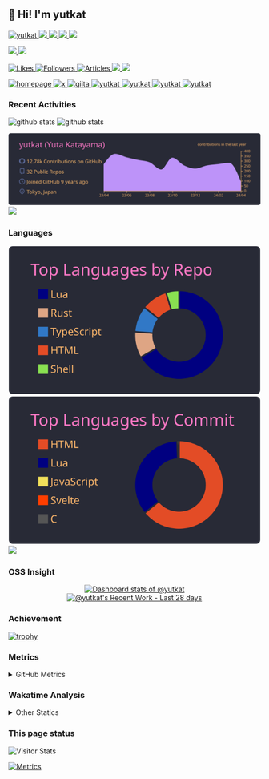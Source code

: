 ## 👋 Hi! I'm yutkat

<p align="left"> 
  <a href="https://github.com/yutkat/yutkat/">
    <img src="https://komarev.com/ghpvc/?username=yutkat" alt="yutkat" />
  </a>
  <a href="http://x.com/yutkat">
    <img height="20" src="https://img.shields.io/twitter/follow/yutkat?style=flat" />
  </a>
  <a href="https://github.com/yutkat">
    <img height="20" src="https://img.shields.io/github/followers/yutkat?label=follow&logo=github&style=flat" />
  </a>
  <a href="https://www.reddit.com/user/yutkat">
    <img height="20" src="https://img.shields.io/reddit/user-karma/combined/yutkat?label=Reddit&logo=reddit&style=flat" />
  </a>
  <a href="https://stackoverflow.com/users/5720201/yutkat">
    <img height="20" src="https://img.shields.io/stackexchange/stackoverflow/r/5720201?label=StackOverflow&logo=stack-overflow&style=flat" />
  </a>
</p>

<p align="left"> 
  <a href="https://gitstar-ranking.com/yutkat">
    <img height="20" src="https://img.shields.io/endpoint?label=star ranking&url=https%3A%2F%2Fgitstar-ranking.com%2Fusers%2Fyutkat%2Fshields" />
  </a>
  <a href="https://user-badge.committers.top/japan/yutkat">
    <img height="20" src="https://user-badge.committers.top/japan/yutkat.svg" />
  </a>
</p>

<p align="left">
  <a href="https://zenn.dev/yutakatay">
    <img height="20" src="https://badgen.org/img/zenn/yutakatay/likes?style=plastic" alt="Likes" />
  </a>
  <a href="https://zenn.dev/yutakatay">
    <img height="20" src="https://badgen.org/img/zenn/yutakatay/followers?style=plastic" alt="Followers" />
  </a>
  <a href="https://zenn.dev/yutakatay">
    <img height="20" src="https://badgen.org/img/zenn/yutakatay/articles?style=plastic" alt="Articles" />
  </a>
  <a href="http://qiita.com/yutkat">
    <img height="20" src="https://qiita-badge.apiapi.app/s/yutkat/contributions.svg" />
  </a>
  <a href="http://qiita.com/yutkat">
    <img height="20" src="https://qiita-badge.apiapi.app/s/yutkat/posts.svg" />
  </a>
</p>

<p align="left"> 
  <a href="https://yutkat.github.io/">
    <img alt="homepage" width="30px" src="https://simpleicons.org/icons/homeassistantcommunitystore.svg" />
  </a>
  <a href="https://x.com/yutkat">
    <img alt="x" width="30px" src="https://simpleicons.org/icons/x.svg" />
  </a>
  <a href="https://qiita.com/yutkat">
    <img alt="qiita" width="30px" src="https://simpleicons.org/icons/qiita.svg" />
  </a>
  <a href="https://dev.to/yutkat" target="blank">
    <img src="https://cdn.jsdelivr.net/npm/simple-icons@3.0.1/icons/dev-dot-to.svg" alt="yutkat" height="30" width="30" />
  </a>
  <a href="https://stackoverflow.com/users/yutkat" target="blank">
    <img src="https://cdn.jsdelivr.net/npm/simple-icons@3.0.1/icons/stackoverflow.svg" alt="yutkat" height="30" width="30" />
  </a>
  <a href="https://www.quora.com/profile/Yutkat" target="blank">
    <img src="https://simpleicons.org/icons/quora.svg" alt="yutkat" height="30" width="30" />
  </a>
  <a href="https://ossinsight.io/analyze/yutkat" target="blank">
    <img src="https://cdn.jsdelivr.net/npm/svg-icon@0.8.2/dist/svg/mfglabs/eye.svg" alt="yutkat" height="30" width="30" />
  </a>
</p>

### Recent Activities

<p align="left"> 
  <img alt="github stats" height="150px" src="https://github-readme-stats.vercel.app/api?username=yutkat&count_private=true&show_icons=true&show_icons=true&theme=onedark" />
  <img alt="github stats" height="150px" src="https://github-readme-streak-stats.herokuapp.com/?user=yutkat&theme=dark" />
</p>

[![](https://raw.githubusercontent.com/yutkat/yutkat/master/profile-summary-card-output/dracula/0-profile-details.svg)](https://github.com/vn7n24fzkq/github-profile-summary-cards)
[![](https://github-readme-activity-graph.vercel.app/graph?username=yutkat&theme=github)](https://github-readme-activity-graph.vercel.app/graph?username=yutkat&theme=github)

### Languages

[![](https://raw.githubusercontent.com/yutkat/yutkat/master/profile-summary-card-output/dracula/1-repos-per-language.svg)](https://github.com/vn7n24fzkq/github-profile-summary-cards)
[![](https://raw.githubusercontent.com/yutkat/yutkat/master/profile-summary-card-output/dracula/2-most-commit-language.svg)](https://github.com/vn7n24fzkq/github-profile-summary-cards)
[![](https://github-readme-stats.vercel.app/api/top-langs/?username=yutkat&layout=compact&count_private=true&show_icons=true&show_icons=true&theme=onedark&hide_border=true)](https://github-readme-stats.vercel.app/api/top-langs/?username=yutkat&layout=compact&count_private=true&show_icons=true&show_icons=true&theme=onedark&hide_border=true)

### OSS Insight

<!-- Copy-paste in your Readme.md file -->

<a href="https://next.ossinsight.io/widgets/official/compose-user-dashboard-stats?user_id=8683947" target="_blank" style="display: block" align="center">
  <picture>
    <source media="(prefers-color-scheme: dark)" srcset="https://next.ossinsight.io/widgets/official/compose-user-dashboard-stats/thumbnail.png?user_id=8683947&image_size=auto&color_scheme=dark" width="771" height="auto">
    <img alt="Dashboard stats of @yutkat" src="https://next.ossinsight.io/widgets/official/compose-user-dashboard-stats/thumbnail.png?user_id=8683947&image_size=auto&color_scheme=light" width="771" height="auto">
  </picture>
</a>

<!-- Made with [OSS Insight](https://ossinsight.io/) -->

<!-- Copy-paste in your Readme.md file -->

<a href="https://next.ossinsight.io/widgets/official/compose-currently-working-on?user_id=8683947&activity_type=all" target="_blank" style="display: block" align="center">
  <picture>
    <source media="(prefers-color-scheme: dark)" srcset="https://next.ossinsight.io/widgets/official/compose-currently-working-on/thumbnail.png?user_id=8683947&activity_type=all&image_size=auto&color_scheme=dark" width="497.5" height="auto">
    <img alt="@yutkat's Recent Work - Last 28 days" src="https://next.ossinsight.io/widgets/official/compose-currently-working-on/thumbnail.png?user_id=8683947&activity_type=all&image_size=auto&color_scheme=light" width="497.5" height="auto">
  </picture>
</a>

<!-- Made with [OSS Insight](https://ossinsight.io/) -->

### Achievement

[![trophy](https://github-profile-trophy.vercel.app/?username=yutkat&theme=gruvbox)](https://github.com/ryo-ma/github-profile-trophy)

### Metrics

<details>
  <summary>GitHub Metrics</summary>

<!-- ![Metrics](https://metrics.lecoq.io/yutkat) -->
![Metrics](https://github.com/yutkat/yutkat/blob/main/github-metrics.svg)

</details>

### Wakatime Analysis

<!-- <img height="150" src="https://github.com/yutkat/yutkat/blob/master/images/stat.svg" alt="Alternative Text"/> -->

<details>
  <summary>Other Statics</summary>

  <!--START_SECTION:waka-->
![Code Time](http://img.shields.io/badge/Code%20Time-8%2C088%20hrs%2026%20mins-blue)

![Lines of code](https://img.shields.io/badge/From%20Hello%20World%20I%27ve%20Written-273.1%20thousand%20lines%20of%20code-blue)

**🐱 My GitHub Data** 

> 📦 64.1 kB Used in GitHub's Storage 
 > 
> 🚫 Not Opted to Hire
 > 
> 📜 104 Public Repositories 
 > 
> 🔑 2 Private Repositories 
 > 
**I'm an Early 🐤** 

```text
🌞 Morning                2404 commits        ████████░░░░░░░░░░░░░░░░░   32.04 % 
🌆 Daytime                2486 commits        ████████░░░░░░░░░░░░░░░░░   33.14 % 
🌃 Evening                1545 commits        █████░░░░░░░░░░░░░░░░░░░░   20.59 % 
🌙 Night                  1067 commits        ████░░░░░░░░░░░░░░░░░░░░░   14.22 % 
```
📅 **I'm Most Productive on Monday** 

```text
Monday                   1300 commits        ████░░░░░░░░░░░░░░░░░░░░░   17.33 % 
Tuesday                  1226 commits        ████░░░░░░░░░░░░░░░░░░░░░   16.34 % 
Wednesday                1144 commits        ████░░░░░░░░░░░░░░░░░░░░░   15.25 % 
Thursday                 1186 commits        ████░░░░░░░░░░░░░░░░░░░░░   15.81 % 
Friday                   1054 commits        ████░░░░░░░░░░░░░░░░░░░░░   14.05 % 
Saturday                 714 commits         ██░░░░░░░░░░░░░░░░░░░░░░░   09.52 % 
Sunday                   878 commits         ███░░░░░░░░░░░░░░░░░░░░░░   11.70 % 
```


📊 **This Week I Spent My Time On** 

```text
🕑︎ Time Zone: Asia/Tokyo

💬 Programming Languages: 
Other                    42 hrs 38 mins      █████████████████████░░░░   83.12 % 
sh                       4 hrs 13 mins       ██░░░░░░░░░░░░░░░░░░░░░░░   08.25 % 
Lua                      2 hrs 1 min         █░░░░░░░░░░░░░░░░░░░░░░░░   03.94 % 
Markdown                 1 hr 6 mins         █░░░░░░░░░░░░░░░░░░░░░░░░   02.15 % 
conf                     23 mins             ░░░░░░░░░░░░░░░░░░░░░░░░░   00.77 % 

🔥 Editors: 
Chrome                   42 hrs 38 mins      █████████████████████░░░░   83.14 % 
Neovim                   4 hrs 24 mins       ██░░░░░░░░░░░░░░░░░░░░░░░   08.58 % 
Zsh                      4 hrs 13 mins       ██░░░░░░░░░░░░░░░░░░░░░░░   08.25 % 
Vim                      0 secs              ░░░░░░░░░░░░░░░░░░░░░░░░░   00.03 % 

💻 Operating System: 
Linux                    51 hrs 17 mins      █████████████████████████   100.00 % 
```

**I Mostly Code in Lua** 

```text
Lua                      29 repos            ████████████████░░░░░░░░░   63.04 % 
HTML                     2 repos             █░░░░░░░░░░░░░░░░░░░░░░░░   04.35 % 
TypeScript               2 repos             █░░░░░░░░░░░░░░░░░░░░░░░░   04.35 % 
Vim Script               2 repos             █░░░░░░░░░░░░░░░░░░░░░░░░   04.35 % 
JavaScript               1 repo              █░░░░░░░░░░░░░░░░░░░░░░░░   02.17 % 
```



**Timeline**

![Lines of Code chart](https://raw.githubusercontent.com/yutkat/yutkat/main/assets/bar_graph.png)


 Last Updated on 07/04/2024 19:35:49 UTC
<!--END_SECTION:waka-->
</details>

### This page status

<div align="left">
  <img alt="Visitor Stats" src="https://widgetbite.com/stats/yutkat"/>  
</div>

[![Metrics](https://github.com/yutkat/yutkat/actions/workflows/main.yml/badge.svg)](https://github.com/yutkat/yutkat/actions/workflows/main.yml)
